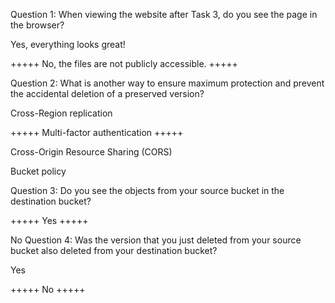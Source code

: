 Question 1: When viewing the website after Task 3, do you see the page in the browser?

 Yes, everything looks great!
 
+++++ No, the files are not publicly accessible. +++++

Question 2: What is another way to ensure maximum protection and prevent the accidental deletion of a preserved version?

 Cross-Region replication
 
+++++ Multi-factor authentication +++++
 
 Cross-Origin Resource Sharing (CORS)
 
 Bucket policy

Question 3: Do you see the objects from your source bucket in the destination bucket?

+++++ Yes +++++
 
 No
Question 4: Was the version that you just deleted from your source bucket also deleted from your destination bucket?

 Yes
 
+++++ No +++++

